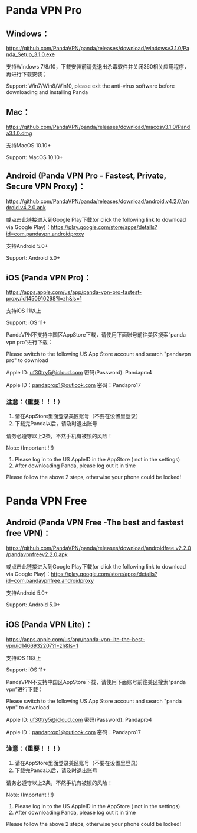 # Panda VPN Pro

## Windows：

https://github.com/PandaVPN/panda/releases/download/windowsv3.1.0/Panda_Setup_3.1.0.exe
 
支持Windows 7/8/10，下载安装前请先退出杀毒软件并关闭360相关应用程序，再进行下载安装；

Support: Win7/Win8/Win10, please exit the anti-virus software before downloading and installing Panda

## Mac：

https://github.com/PandaVPN/panda/releases/download/macosv3.1.0/Panda3.1.0.dmg

支持MacOS 10.10+

Support: MacOS 10.10+

## Android (Panda VPN Pro - Fastest, Private, Secure VPN Proxy)：

https://github.com/PandaVPN/panda/releases/download/android.v4.2.0/android.v4.2.0.apk

或点击此链接进入到Google Play下载(or click the following link to download via Google Play)：https://play.google.com/store/apps/details?id=com.pandavpn.androidproxy

支持Android 5.0+

Support: Android 5.0+

## iOS (Panda VPN Pro)：

https://apps.apple.com/us/app/panda-vpn-pro-fastest-proxy/id1450910298?l=zh&ls=1

支持iOS 11以上

Support: iOS 11+

PandaVPN不支持中国区AppStore下载，请使用下面账号前往美区搜索“panda vpn pro”进行下载：

Please switch to the following US App Store account and search "pandavpn pro" to download

Apple ID: uf30try5@icloud.com    密码(Password): Pandapro4

Apple ID：pandaprop1@outlook.com  密码：Pandapro17

### 注意：（重要！！！）
1. 请在AppStore里面登录美区账号（不要在设置里登录）
2. 下载完Panda以后，请及时退出账号

请务必遵守以上2条，不然手机有被锁的风险！

Note: (Important !!!)
1. Please log in to the US AppleID in the AppStore ( not in the settings)
2. After downloading Panda, please log out it in time

Please follow the above 2 steps, otherwise your phone could be locked!

# Panda VPN Free

## Android (Panda VPN Free -The best and fastest free VPN)：

https://github.com/PandaVPN/panda/releases/download/androidfree.v2.2.0/pandavpnfreev2.2.0.apk

或点击此链接进入到Google Play下载(or click the following link to download via Google Play)：https://play.google.com/store/apps/details?id=com.pandavpnfree.androidproxy

支持Android 5.0+

Support: Android 5.0+

## iOS (Panda VPN Lite)：

https://apps.apple.com/us/app/panda-vpn-lite-the-best-vpn/id1466932207?l=zh&ls=1

支持iOS 11以上

Support: iOS 11+

PandaVPN不支持中国区AppStore下载，请使用下面账号前往美区搜索“panda vpn”进行下载：

Please switch to the following US App Store account and search "panda vpn" to download

Apple ID: uf30try5@icloud.com    密码(Password): Pandapro4

Apple ID：pandaprop1@outlook.com  密码：Pandapro17

### 注意：（重要！！！）
1. 请在AppStore里面登录美区账号（不要在设置里登录）
2. 下载完Panda以后，请及时退出账号

请务必遵守以上2条，不然手机有被锁的风险！

Note: (Important !!!)
1. Please log in to the US AppleID in the AppStore ( not in the settings)
2. After downloading Panda, please log out it in time

Please follow the above 2 steps, otherwise your phone could be locked!

